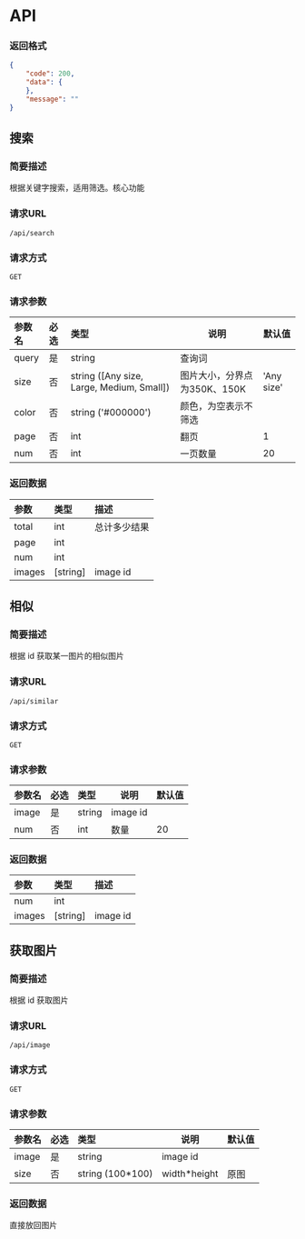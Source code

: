# API



### 返回格式

```json
{
    "code": 200,
    "data": {
    },
    "message": ""
}
```



## 搜索

### 简要描述

根据关键字搜索，适用筛选。核心功能

### 请求URL

`/api/search`

### 请求方式

`GET`

### 请求参数

| 参数名    | 必选 | 类型                                                        | 说明         | 默认值      |
| :-------- | :--- | :---------------------------------------------------------- | ------------ | ----------- |
| query     | 是   | string                                                      | 查询词       |             |
| size      | 否   | string ([Any size, Large, Medium, Small])                    | 图片大小，分界点为350K、150K     | 'Any size'  |
| color     | 否   | string ('#000000')                                          | 颜色，为空表示不筛选        |             |
| page      | 否   | int                                                         | 翻页         | 1           |
| num       | 否   | int                                                         | 一页数量     | 20          |

### 返回数据

| 参数   | 类型     | 描述         |
| :----- | :------- | :----------- |
| total  | int      | 总计多少结果 |
| page   | int      |              |
| num    | int      |              |
| images | [string] | image id     |



## 相似

### 简要描述

根据 id 获取某一图片的相似图片

### 请求URL

`/api/similar`

### 请求方式

`GET`

### 请求参数

| 参数名 | 必选 | 类型   | 说明     | 默认值 |
| :----- | :--- | :----- | -------- | ------ |
| image  | 是   | string | image id |        |
| num    | 否   | int    | 数量     | 20     |

### 返回数据

| 参数   | 类型     | 描述     |
| :----- | :------- | :------- |
| num    | int      |          |
| images | [string] | image id |



## 获取图片

### 简要描述

根据 id 获取图片

### 请求URL

`/api/image`

### 请求方式

`GET`

### 请求参数

| 参数名 | 必选 | 类型             | 说明         | 默认值 |
| :----- | :--- | :--------------- | ------------ | ------ |
| image  | 是   | string           | image id     |        |
| size   | 否   | string (100*100) | width*height | 原图   |

### 返回数据

直接放回图片
